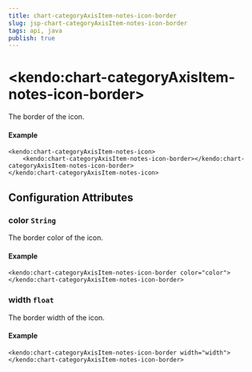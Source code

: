 ```yaml
---
title: chart-categoryAxisItem-notes-icon-border
slug: jsp-chart-categoryAxisItem-notes-icon-border
tags: api, java
publish: true
---
```


# \<kendo:chart-categoryAxisItem-notes-icon-border\>

The border of the icon.

#### Example
    <kendo:chart-categoryAxisItem-notes-icon>
        <kendo:chart-categoryAxisItem-notes-icon-border></kendo:chart-categoryAxisItem-notes-icon-border>
    </kendo:chart-categoryAxisItem-notes-icon>

## Configuration Attributes

### color `String`

The border color of the icon.

#### Example
    <kendo:chart-categoryAxisItem-notes-icon-border color="color">
    </kendo:chart-categoryAxisItem-notes-icon-border>

### width `float`

The border width of the icon.

#### Example
    <kendo:chart-categoryAxisItem-notes-icon-border width="width">
    </kendo:chart-categoryAxisItem-notes-icon-border>

